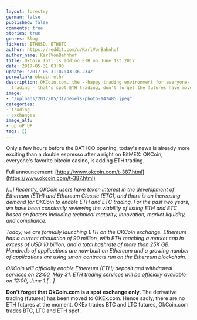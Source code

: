 ```yaml
---
layout: forestry
german: false
published: false
comments: true
stories: true
genres: Blog
tickers: ETHUSD, ETHBTC
author: https://reddit.com/u/KarlVonBahnhof
author_name: KarlVonBahnhof
title: OkCoin Intl is adding ETH on June 1st 2017
date: 2017-05-31 03:00
update: '2017-05-31T07:43:36.234Z'
permalink: okcoin-eth/
description: OKCoin.com, the --happy trading environment for everyone--, is adding ETH
  trading - that's spot ETH trading, don't forget the futures have moved to OKEx.com
image:
- "/uploads/2017/05/31/pexels-photo-147485.jpeg"
categories:
- trading
- exchanges
image_alt:
- up uP UP
tags: []
---
```

Only a few hours before the BAT ICO opening, today's news is already more exciting than a double espresso after a night on BitMEX: OKCoin, everyone's favorite bitcoin casino, is adding ETH trading.

Full announcement: [https://www.okcoin.com/t-387.html](https://www.okcoin.com/t-387.html)

*[...] Recently, OKCoin users have taken interest in the development of Ethereum (ETH) and Ethereum Classic (ETC), and there is an increasing demand for OKCoin to enable ETH and ETC trading. For the past two years, we have been constantly reviewing the viability of listing ETH and ETC based on factors including technical maturity, innovation, market liquidity, and compliance.*

*Today, we are formally launching ETH on the OKCoin exchange. Ethereum has a current circulation of 90 million, with ETH reaching a market cap in excess of USD 10 billion, and a total hashrate of more than 25K GB. Hundreds of applications are now built on Ethereum and a growing number of applications are using smart contracts run on the Ethereum blockchain.*

*OKCoin will officially enable Ethereum (ETH) deposit and withdrawal services on 22:00, May 31. ETH trading services will be officially available on 12:00, June 1.[...]*

**Don't forget that OkCoin.com is a spot exchange only.** The derivative trading (futures) has been moved to OKEx.com. Hence sadly, there are no ETH futures at the moment. OKEx trades BTC and LTC futures, OkCoin.com trades BTC, LTC and ETH spot.
